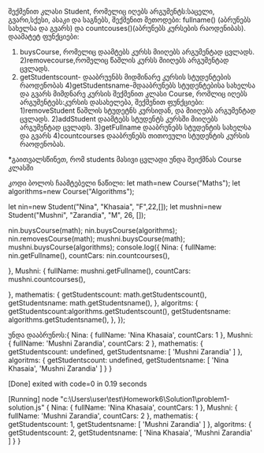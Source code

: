 შექმენით კლასი Student, რომელიც იღებს არგუმენტს:საცელი, გვარი,სქესი, ასაკი და საგნებს,
შექმენით მეთოდები: fullname() (აბრუნებს სახელსა და გვარს) და countcouses()(აბრუნებს კურსების
რაოდენიბას). დაამატეტ ფუნქციები:
1) buysCourse, რომელიც დაამტებს კურსს მიიღებს არგუმენტად ცვლადს.
2)removecourse,რომელიც  წაშლის  კურსს მიიღებს არგუმენტად ცვლადს.
3) getStudentscount- დააბრუენბს მიდმინარე კურსის სტუდენტების რაოდენობას
4)getStudentsname-მდააბრუნებს სტუდენტებისა სახელსა და გვარს მიმდნარე კურსის
შექმენით კლასი Course, რომლიც იღებს არგუმენტებს:კურსის დასახელება,
შექმენით ფუნქციები:
1)removeStudent წაშლის სტუდეტნს კურსიდან, და მიიღებს არგუმენტად ცვლადს.
2)addStudent დაამტებს სტუდენტს კურსში მიიღებს არგუმენტად ცვლადს.
3)getFullname დააბრუნებს სტუდენტის სახელსა და გვარს
4)countcourses დააბრუნებს თითოეული სტუდენტის კურსის რაოდენობას.


*გაითვალსწინეთ, რომ    students მასივი ცვლადი უნდა შეიქმნას  Course კლასში 

კოდი ბოლოს ჩაამტებელი ნაწილი:
let math=new Course("Maths");
let algorithms=new Course("Algorithms");

let nin=new Student("Nina", "Khasaia", "F",22,[]);
let mushni=new Student("Mushni", "Zarandia",  "M", 26, []);


nin.buysCourse(math);
nin.buysCourse(algorithms);
nin.removesCourse(math);
mushni.buysCourse(math);
mushni.buysCourse(algorithms);
console.log({
    Nina: {
    fullName: nin.getFullname(),
    countCars: nin.countcourses(),
   
  },
  Mushni: {
    fullName: mushni.getFullname(),
    countCars: mushni.countcourses(),
    
  },
   mathematis: {
    getStudentscount: math.getStudentscount(),
    getStudentsname: math.getStudentsname(),
  },
   algoritms: {
    getStudentscount:algorithms.getStudentscount(),
    getStudentsname: algorithms.getStudentsname(),
  },
});


უნდა დააბრუნოს:{
  Nina: { fullName: 'Nina Khasaia', countCars: 1 },
  Mushni: { fullName: 'Mushni Zarandia', countCars: 2 },
  mathematis: {
    getStudentscount: undefined,
    getStudentsname: [ 'Mushni Zarandia' ]
  },
  algoritms: {
    getStudentscount: undefined,
    getStudentsname: [ 'Nina Khasaia', 'Mushni Zarandia' ]
  }
}

[Done] exited with code=0 in 0.19 seconds

[Running] node "c:\Users\user\test\Homework6\Solution1\problem1-solution.js"
{
  Nina: { fullName: 'Nina Khasaia', countCars: 1 },
  Mushni: { fullName: 'Mushni Zarandia', countCars: 2 },
  mathematis: { getStudentscount: 1, getStudentsname: [ 'Mushni Zarandia' ] },
  algoritms: {
    getStudentscount: 2,
    getStudentsname: [ 'Nina Khasaia', 'Mushni Zarandia' ]
  }
}
